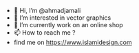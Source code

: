 - 👋 Hi, I’m @ahmadjamali
- 👀 I’m interested in vector graphics
- 🌱 I’m currently work on an online shop
- 📫 How to reach me ?
-    find me on https://www.islamidesign.com
<!---
ahmadjamali is a ✨ special ✨ repository because its `README.md` (this file) appears on your GitHub profile.
You can click the Preview link to take a look at your changes.
--->
